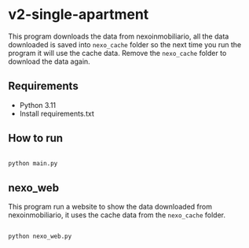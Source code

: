 # v2-single-apartment

This program downloads the data from nexoinmobiliario, all the data downloaded is saved into ```nexo_cache``` folder so
the next time you run the program it will use the cache data. Remove the ```nexo_cache``` folder to download the data
again.

## Requirements

- Python 3.11
- Install requirements.txt

## How to run

```bash

python main.py

```

## nexo_web

This program run a website to show the data downloaded from nexoinmobiliario, it uses the cache data from the
```nexo_cache``` folder.

```bash

python nexo_web.py

```